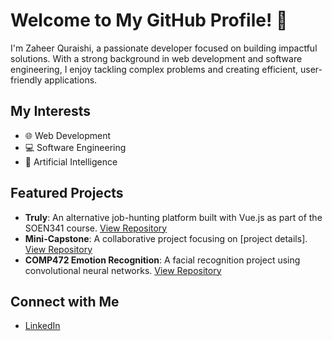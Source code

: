 # Welcome to My GitHub Profile! 👋

I'm Zaheer Quraishi, a passionate developer focused on building impactful solutions. With a strong background in web development and software engineering, I enjoy tackling complex problems and creating efficient, user-friendly applications.

## My Interests
- 🌐 Web Development
- 💻 Software Engineering
- 🤖 Artificial Intelligence

## Featured Projects
- **Truly**: An alternative job-hunting platform built with Vue.js as part of the SOEN341 course. [View Repository](https://github.com/KA-devl/Truly)
- **Mini-Capstone**: A collaborative project focusing on [project details]. [View Repository](https://github.com/leobrod44/Mini-Capstone)
- **COMP472 Emotion Recognition**: A facial recognition project using convolutional neural networks. [View Repository](https://github.com/zaheerqur/COMP472_Emotion_Recognition)

## Connect with Me
- [LinkedIn](https://www.linkedin.com/in/zaheer-quraishi-399390186/)
